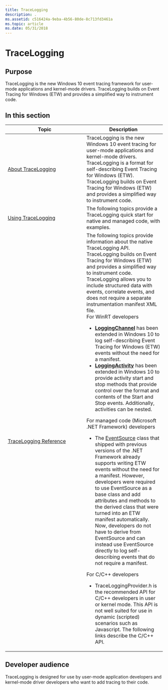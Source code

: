 ```yaml
---
title: TraceLogging
description: .
ms.assetid: c516424a-9eba-4b56-80de-8c713fd3461a
ms.topic: article
ms.date: 05/31/2018
---
```


# TraceLogging

## Purpose

TraceLogging is the new Windows 10 event tracing framework for user-mode applications and kernel-mode drivers. TraceLogging builds on Event Tracing for Windows (ETW) and provides a simplified way to instrument code.

## In this section



<table>
<colgroup>
<col style="width: 50%" />
<col style="width: 50%" />
</colgroup>
<thead>
<tr class="header">
<th>Topic</th>
<th>Description</th>
</tr>
</thead>
<tbody>
<tr class="odd">
<td><a href="trace-logging-about.md">About TraceLogging</a><br/></td>
<td>TraceLogging is the new Windows 10 event tracing for user-mode applications and kernel-mode drivers. TraceLogging is a format for self-describing Event Tracing for Windows (ETW). TraceLogging builds on Event Tracing for Windows (ETW) and provides a simplified way to instrument code.<br/></td>
</tr>
<tr class="even">
<td><a href="tracelogging-using-tracelogging.md">Using TraceLogging</a><br/></td>
<td>The following topics provide a TraceLogging quick start for native and managed code, with examples.<br/></td>
</tr>
<tr class="odd">
<td><a href="trace-logging-reference.md">TraceLogging Reference</a><br/></td>
<td>The following topics provide information about the native TraceLogging API.<br/> TraceLogging builds on Event Tracing for Windows (ETW) and provides a simplified way to instrument code. TraceLogging allows you to include structured data with events, correlate events, and does not require a separate instrumentation manifest XML file.<br/> <span class="underline">For WinRT developers</span><br/>
<ul>
<li><a href="https://docs.microsoft.com/uwp/api/Windows.Foundation.Diagnostics.LoggingChannel"><strong>LoggingChannel</strong></a> has been extended in Windows 10 to log self-describing Event Tracing for Windows (ETW) events without the need for a manifest.</li>
<li><a href="/windows/desktop/api/traceloggingactivity/nl-traceloggingactivity-traceloggingactivity~r1"><strong>LoggingActivity</strong></a> has been extended in Windows 10 to provide activity start and stop methods that provide control over the format and contents of the Start and Stop events. Additionally, activities can be nested.</li>
</ul>
<span class="underline">For managed code (Microsoft .NET Framework) developers</span><br/>
<ul>
<li>The <a href="https://docs.microsoft.com/dotnet/api/system.diagnostics.tracing.eventsource?redirectedfrom=MSDN">EventSource</a> class that shipped with previous versions of the .NET Framework already supports writing ETW events without the need for a manifest. However, developers were required to use EventSource as a base class and add attributes and methods to the derived class that were turned into an ETW manifest automatically. Now, developers do not have to derive from EventSource and can instead use EventSource directly to log self-describing events that do not require a manifest.</li>
</ul>
<span class="underline">For C/C++ developers</span><br/>
<ul>
<li>TraceLoggingProvider.h is the recommended API for C/C++ developers in user or kernel mode. This API is not well suited for use in dynamic (scripted) scenarios such as Javascript. The following links describe the C/C++ API.</li>
</ul></td>
</tr>
</tbody>
</table>



 

## Developer audience

TraceLogging is designed for use by user-mode application developers and kernel-mode driver developers who want to add tracing to their code.

 

 





